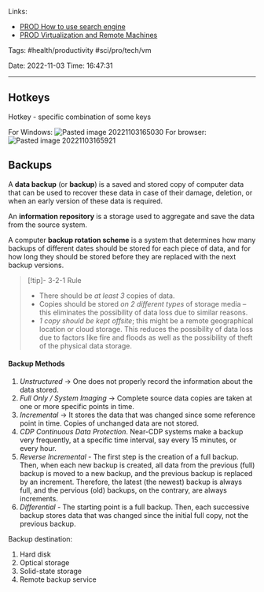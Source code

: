 
Links:
- [PROD How to use search engine](PROD%20How%20to%20use%20search%20engine.md)
- [PROD Virtualization and Remote Machines](PROD%20Virtualization%20and%20Remote%20Machines.md)

Tags: #health/productivity #sci/pro/tech/vm

Date: 2022-11-03
Time: 16:47:31
____

## Hotkeys
Hotkey - specific combination of some keys

For Windows:
![Pasted image 20221103165030](../../../300%20Utils/305%20Attachments/Pasted%20image%2020221103165030.png)
For browser:
![Pasted image 20221103165921](../../../300%20Utils/305%20Attachments/Pasted%20image%2020221103165921.png)

## Backups
A **data backup** (or **backup**) is a saved and stored copy of computer data that can be used to recover these data in case of their damage, deletion, or when an early version of these data is required.

An **information repository** is a storage used to aggregate and save the data from the source system.

A computer **backup rotation scheme** is a system that determines how many backups of different dates should be stored for each piece of data, and for how long they should be stored before they are replaced with the next backup versions.

>[!tip]- 3-2-1 Rule
> - There should be *at least 3* copies of data.
> - Copies should be stored *on 2 different types* of storage media – this eliminates the possibility of data loss due to similar reasons.
> - *1 copy should be kept offsite*; this might be a remote geographical location or cloud storage. This reduces the possibility of data loss due to factors like fire and floods as well as the possibility of theft of the physical data storage.

#### Backup Methods
1. *Unstructured* -> One does not properly record the information about the data stored.
2. *Full Only / System Imaging* -> Complete source data copies are taken at one or more specific points in time.
3. *Incremental* -> It stores the data that was changed since some reference point in time. Copies of unchanged data are not stored.
4. *CDP Continuous Data Protection*. Near-CDP systems make a backup very frequently, at a specific time interval, say every 15 minutes, or every hour.
5. *Reverse Incremental* - The first step is the creation of a full backup. Then, when each new backup is created, all data from the previous (full) backup is moved to a new backup, and the previous backup is replaced by an increment. Therefore, the latest (the newest) backup is always full, and the pervious (old) backups, on the contrary, are always increments.
6. *Differential* - The starting point is a full backup. Then, each successive backup stores data that was changed since the initial full copy, not the previous backup.

Backup destination:
1. Hard disk
2. Optical storage
3. Solid-state storage
4. Remote backup service